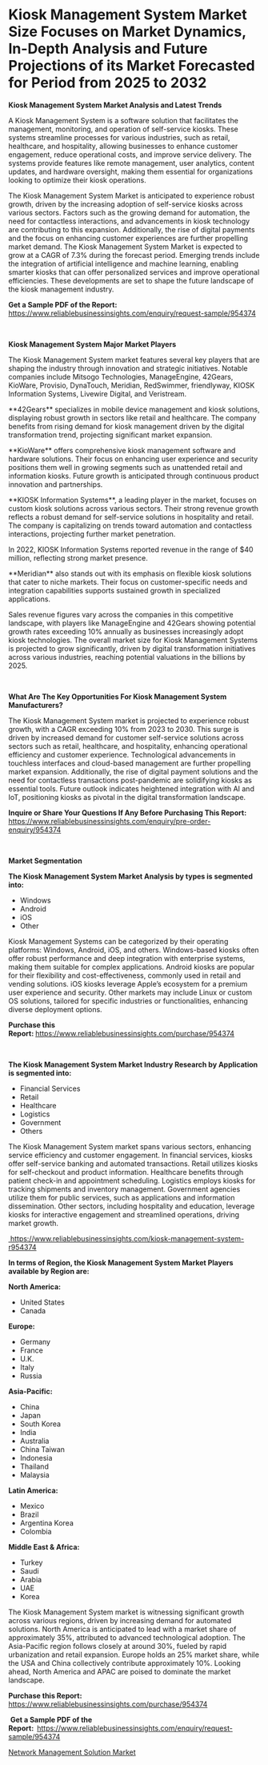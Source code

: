 <p><h1>Kiosk Management System Market Size Focuses on Market Dynamics, In-Depth Analysis and Future Projections of its Market Forecasted for Period from 2025 to 2032</h1></p><p><strong>Kiosk Management System Market Analysis and Latest Trends</strong></p>
<p><p>A Kiosk Management System is a software solution that facilitates the management, monitoring, and operation of self-service kiosks. These systems streamline processes for various industries, such as retail, healthcare, and hospitality, allowing businesses to enhance customer engagement, reduce operational costs, and improve service delivery. The systems provide features like remote management, user analytics, content updates, and hardware oversight, making them essential for organizations looking to optimize their kiosk operations.</p><p>The Kiosk Management System Market is anticipated to experience robust growth, driven by the increasing adoption of self-service kiosks across various sectors. Factors such as the growing demand for automation, the need for contactless interactions, and advancements in kiosk technology are contributing to this expansion. Additionally, the rise of digital payments and the focus on enhancing customer experiences are further propelling market demand. The Kiosk Management System Market is expected to grow at a CAGR of 7.3% during the forecast period. Emerging trends include the integration of artificial intelligence and machine learning, enabling smarter kiosks that can offer personalized services and improve operational efficiencies. These developments are set to shape the future landscape of the kiosk management industry.</p></p>
<p><strong>Get a Sample PDF of the Report:&nbsp;</strong> <a href="https://www.reliablebusinessinsights.com/enquiry/request-sample/954374?utm_campaign=3273&utm_medium=2&utm_source=Github&utm_content=ia&utm_term=07032025&utm_id=kiosk-management-system">https://www.reliablebusinessinsights.com/enquiry/request-sample/954374</a></p>
<p>&nbsp;</p>
<p><strong>Kiosk Management System Major Market Players</strong></p>
<p><p>The Kiosk Management System market features several key players that are shaping the industry through innovation and strategic initiatives. Notable companies include Mitsogo Technologies, ManageEngine, 42Gears, KioWare, Provisio, DynaTouch, Meridian, RedSwimmer, friendlyway, KIOSK Information Systems, Livewire Digital, and Veristream.</p><p>**42Gears** specializes in mobile device management and kiosk solutions, displaying robust growth in sectors like retail and healthcare. The company benefits from rising demand for kiosk management driven by the digital transformation trend, projecting significant market expansion.</p><p>**KioWare** offers comprehensive kiosk management software and hardware solutions. Their focus on enhancing user experience and security positions them well in growing segments such as unattended retail and information kiosks. Future growth is anticipated through continuous product innovation and partnerships.</p><p>**KIOSK Information Systems**, a leading player in the market, focuses on custom kiosk solutions across various sectors. Their strong revenue growth reflects a robust demand for self-service solutions in hospitality and retail. The company is capitalizing on trends toward automation and contactless interactions, projecting further market penetration.</p><p>In 2022, KIOSK Information Systems reported revenue in the range of $40 million, reflecting strong market presence.</p><p>**Meridian** also stands out with its emphasis on flexible kiosk solutions that cater to niche markets. Their focus on customer-specific needs and integration capabilities supports sustained growth in specialized applications.</p><p>Sales revenue figures vary across the companies in this competitive landscape, with players like ManageEngine and 42Gears showing potential growth rates exceeding 10% annually as businesses increasingly adopt kiosk technologies. The overall market size for Kiosk Management Systems is projected to grow significantly, driven by digital transformation initiatives across various industries, reaching potential valuations in the billions by 2025.</p></p>
<p>&nbsp;</p>
<p><strong>What Are The Key Opportunities For Kiosk Management System Manufacturers?</strong></p>
<p><p>The Kiosk Management System market is projected to experience robust growth, with a CAGR exceeding 10% from 2023 to 2030. This surge is driven by increased demand for customer self-service solutions across sectors such as retail, healthcare, and hospitality, enhancing operational efficiency and customer experience. Technological advancements in touchless interfaces and cloud-based management are further propelling market expansion. Additionally, the rise of digital payment solutions and the need for contactless transactions post-pandemic are solidifying kiosks as essential tools. Future outlook indicates heightened integration with AI and IoT, positioning kiosks as pivotal in the digital transformation landscape.</p></p>
<p><strong>Inquire or Share Your Questions If Any Before Purchasing This Report:</strong> <a href="https://www.reliablebusinessinsights.com/enquiry/pre-order-enquiry/954374?utm_campaign=3273&utm_medium=2&utm_source=Github&utm_content=ia&utm_term=07032025&utm_id=kiosk-management-system">https://www.reliablebusinessinsights.com/enquiry/pre-order-enquiry/954374</a></p>
<p>&nbsp;</p>
<p><strong>Market Segmentation</strong></p>
<p><strong>The Kiosk Management System Market Analysis by types is segmented into:</strong></p>
<p><ul><li>Windows</li><li>Android</li><li>iOS</li><li>Other</li></ul></p>
<p><p>Kiosk Management Systems can be categorized by their operating platforms: Windows, Android, iOS, and others. Windows-based kiosks often offer robust performance and deep integration with enterprise systems, making them suitable for complex applications. Android kiosks are popular for their flexibility and cost-effectiveness, commonly used in retail and vending solutions. iOS kiosks leverage Apple’s ecosystem for a premium user experience and security. Other markets may include Linux or custom OS solutions, tailored for specific industries or functionalities, enhancing diverse deployment options.</p></p>
<p><strong>Purchase this Report:&nbsp;</strong><a href="https://www.reliablebusinessinsights.com/purchase/954374?utm_campaign=3273&utm_medium=2&utm_source=Github&utm_content=ia&utm_term=07032025&utm_id=kiosk-management-system">https://www.reliablebusinessinsights.com/purchase/954374</a></p>
<p>&nbsp;</p>
<p><strong>The Kiosk Management System Market Industry Research by Application is segmented into:</strong></p>
<p><ul><li>Financial Services</li><li>Retail</li><li>Healthcare</li><li>Logistics</li><li>Government</li><li>Others</li></ul></p>
<p><p>The Kiosk Management System market spans various sectors, enhancing service efficiency and customer engagement. In financial services, kiosks offer self-service banking and automated transactions. Retail utilizes kiosks for self-checkout and product information. Healthcare benefits through patient check-in and appointment scheduling. Logistics employs kiosks for tracking shipments and inventory management. Government agencies utilize them for public services, such as applications and information dissemination. Other sectors, including hospitality and education, leverage kiosks for interactive engagement and streamlined operations, driving market growth.</p></p>
<p><a href="https://www.reliablebusinessinsights.com/kiosk-management-system-r954374?utm_campaign=3273&utm_medium=2&utm_source=Github&utm_content=ia&utm_term=07032025&utm_id=kiosk-management-system">&nbsp;https://www.reliablebusinessinsights.com/kiosk-management-system-r954374</a></p>
<p><strong>In terms of Region, the Kiosk Management System Market Players available by Region are:</strong></p>
<p>
    <p> <strong> North America: </strong>
        <ul>
            <li>United States</li>
            <li>Canada</li>
        </ul>
        </p> 
    <p> <strong> Europe: </strong>
        <ul>
            <li>Germany</li>
            <li>France</li>
            <li>U.K.</li>
            <li>Italy</li>
            <li>Russia</li>
        </ul>
        </p> 
    <p> <strong> Asia-Pacific: </strong>
        <ul>
            <li>China</li>
            <li>Japan</li>
            <li>South Korea</li>
            <li>India</li>
            <li>Australia</li>
            <li>China Taiwan</li>
            <li>Indonesia</li>
            <li>Thailand</li>
            <li>Malaysia</li>
        </ul>
        </p> 
    <p> <strong> Latin America: </strong>
        <ul>
            <li>Mexico</li>
            <li>Brazil</li>
            <li>Argentina Korea</li>
            <li>Colombia</li>
        </ul>
        </p> 
    <p> <strong> Middle East & Africa: </strong>
        <ul>
            <li>Turkey</li>
            <li>Saudi</li>
            <li>Arabia</li>
            <li>UAE</li>
            <li>Korea</li>
        </ul>
    </p>
    </p>
<p><p>The Kiosk Management System market is witnessing significant growth across various regions, driven by increasing demand for automated solutions. North America is anticipated to lead with a market share of approximately 35%, attributed to advanced technological adoption. The Asia-Pacific region follows closely at around 30%, fueled by rapid urbanization and retail expansion. Europe holds an 25% market share, while the USA and China collectively contribute approximately 10%. Looking ahead, North America and APAC are poised to dominate the market landscape.</p></p>
<p><strong>Purchase this Report: </strong><a href="https://www.reliablebusinessinsights.com/purchase/954374?utm_campaign=3273&utm_medium=2&utm_source=Github&utm_content=ia&utm_term=07032025&utm_id=kiosk-management-system">https://www.reliablebusinessinsights.com/purchase/954374</a></p>
<p>&nbsp;<strong>Get a Sample PDF of the Report:&nbsp;&nbsp;</strong><a href="https://www.reliablebusinessinsights.com/enquiry/request-sample/954374?utm_campaign=3273&utm_medium=2&utm_source=Github&utm_content=ia&utm_term=07032025&utm_id=kiosk-management-system">https://www.reliablebusinessinsights.com/enquiry/request-sample/954374</a></p>
<p><strong></strong></p>
<p><p><a href="https://github.com/awalinfucci/Market-Research-Report-List-1/blob/main/network-management-solution-market.md?utm_campaign=3273&utm_medium=2&utm_source=Github&utm_content=ia&utm_term=07032025&utm_id=kiosk-management-system">Network Management Solution Market</a></p></p>